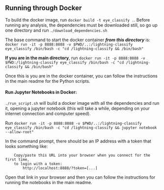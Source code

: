 ## Running through Docker

To build the docker image, run `docker build -t eye_classify .`. Before running any analysis, the dependencies must be downloaded still, so go up one directory and run `./download_dependencies.sh`

The base command to start the docker container ***from this directory*** is: `docker run -it -p 8888:8888 -v $PWD/..:/lightning-classify eye_classify /bin/bash -c "cd /lightning-classify && /bin/bash"`

**If you are in the main directory**, run `docker run -it -p 8888:8888 -v $PWD:/lightning-classify eye_classify /bin/bash -c "cd /lightning-classify && /bin/bash"`

Once this is you are in the docker container, you can follow the instructions in the main readme for the Python scripts.

#### Run Jupyter Notebooks in Docker:

`./run_script.sh` will build a docker image with all the dependencies and run it, opening a jupyter notebook (this will take a while, depending on your internet connection and computer speed).

Run `docker run -it -p 8888:8888 -v $PWD/..:/lightning-classify eye_classify /bin/bash -c "cd /lightning-classify && jupyter notebook --allow-root"` 

In the command prompt, there should be an IP address with a token that looks something like:
```
    Copy/paste this URL into your browser when you connect for the first time,
    to login with a token:
        http://localhost:8888/?token=[...]
```

Open that link in your browser and then you can follow the instructions for running the notebooks in the main readme.
